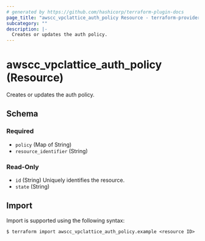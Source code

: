 ```yaml
---
# generated by https://github.com/hashicorp/terraform-plugin-docs
page_title: "awscc_vpclattice_auth_policy Resource - terraform-provider-awscc"
subcategory: ""
description: |-
  Creates or updates the auth policy.
---
```


# awscc_vpclattice_auth_policy (Resource)

Creates or updates the auth policy.



<!-- schema generated by tfplugindocs -->
## Schema

### Required

- `policy` (Map of String)
- `resource_identifier` (String)

### Read-Only

- `id` (String) Uniquely identifies the resource.
- `state` (String)

## Import

Import is supported using the following syntax:

```shell
$ terraform import awscc_vpclattice_auth_policy.example <resource ID>
```
